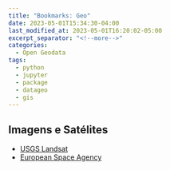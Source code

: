 ```yaml
---
title: "Bookmarks: Geo"
date: 2023-05-01T15:34:30-04:00
last_modified_at: 2023-05-01T16:20:02-05:00
excerpt_separator: "<!--more-->"
categories:
  - Open Geodata
tags:
  - python
  - jupyter
  - package
  - datageo
  - gis
---
```


## Imagens e Satélites

- [USGS Landsat](https://registry.opendata.aws/usgs-landsat/index.html)
- [European Space Agency](https://www.esa.int/)

